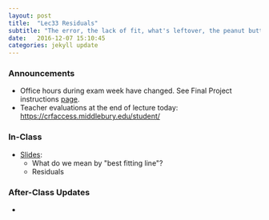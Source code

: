 ```yaml
---
layout: post
title:  "Lec33 Residuals"
subtitle: "The error, the lack of fit, what's leftover, the peanut butter at the bottom of the jar."
date:   2016-12-07 15:10:45
categories: jekyll update
---
```




### Announcements

* Office hours during exam week have changed. See Final Project instructions 
<a href = "{{ site.baseurl}}/assets/Final_Project/final_project_outline.html#administrative_notes" target= "_blank">page</a>.
* Teacher evaluations at the end of lecture today: <https://crfaccess.middlebury.edu/student/>



### In-Class

* <a href = "{{ site.baseurl }}/assets/4-Regression/residuals.html" target = "_blank">Slides</a>:
    + What do we mean by "best fitting line"?
    + Residuals



### After-Class Updates

* 
